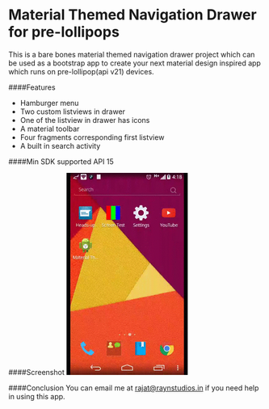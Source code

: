 Material Themed Navigation Drawer for pre-lollipops
===================================================

This is a bare bones material themed navigation drawer project which can be used as a bootstrap app to create your next material design inspired app which runs on pre-lollipop(api v21) devices.

####Features
- Hamburger menu
- Two custom listviews in drawer
- One of the listview in drawer has icons
- A material toolbar
- Four fragments corresponding first listview
- A built in search activity

####Min SDK supported
API 15

####Screenshot
![Material theme animation](final.gif "Animated screen")

####Conclusion
You can email me at rajat@raynstudios.in if you need help in using this app.
